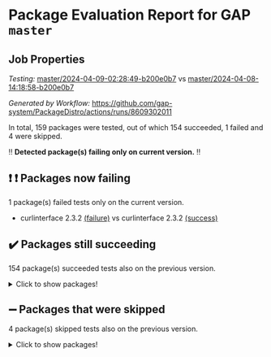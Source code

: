 # Package Evaluation Report for GAP `master`

## Job Properties

*Testing:* [master/2024-04-09-02:28:49-b200e0b7](https://github.com/gap-system/PackageDistro/blob/data/reports/master/2024-04-09-02:28:49-b200e0b7) vs [master/2024-04-08-14:18:58-b200e0b7](https://github.com/gap-system/PackageDistro/blob/data/reports/master/2024-04-08-14:18:58-b200e0b7)

*Generated by Workflow:* https://github.com/gap-system/PackageDistro/actions/runs/8609302011

In total, 159 packages were tested, out of which 154 succeeded, 1 failed and 4 were skipped.

:bangbang: **Detected package(s) failing only on current version.** :bangbang:

## :exclamation: :exclamation: Packages now failing

1 package(s) failed tests only on the current version.
- curlinterface 2.3.2 [(failure)](https://github.com/gap-system/PackageDistro/actions/runs/8609302011/job/23593231420) vs curlinterface 2.3.2 [(success)](https://github.com/gap-system/PackageDistro/actions/runs/8601319698/job/23568784972)

## :heavy_check_mark: Packages still succeeding

154 package(s) succeeded tests also on the previous version.
<details><summary>Click to show packages!</summary>

- 4ti2interface 2023.02-04 [(success)](https://github.com/gap-system/PackageDistro/actions/runs/8609302011/job/23593223986)
- ace 5.6.2 [(success)](https://github.com/gap-system/PackageDistro/actions/runs/8609302011/job/23593225994)
- aclib 1.3.2 [(success)](https://github.com/gap-system/PackageDistro/actions/runs/8609302011/job/23593226495)
- agt 0.3.1 [(success)](https://github.com/gap-system/PackageDistro/actions/runs/8609302011/job/23593226978)
- alnuth 3.2.1 [(success)](https://github.com/gap-system/PackageDistro/actions/runs/8609302011/job/23593227236)
- anupq 3.3.0 [(success)](https://github.com/gap-system/PackageDistro/actions/runs/8609302011/job/23593228187)
- atlasrep 2.1.8 [(success)](https://github.com/gap-system/PackageDistro/actions/runs/8609302011/job/23593228977)
- autodoc 2023.06.19 [(success)](https://github.com/gap-system/PackageDistro/actions/runs/8609302011/job/23593229136)
- automata 1.15 [(success)](https://github.com/gap-system/PackageDistro/actions/runs/8609302011/job/23593229280)
- automgrp 1.3.2 [(success)](https://github.com/gap-system/PackageDistro/actions/runs/8609302011/job/23593229396)
- autpgrp 1.11 [(success)](https://github.com/gap-system/PackageDistro/actions/runs/8609302011/job/23593229508)
- cap 2024.04-01 [(success)](https://github.com/gap-system/PackageDistro/actions/runs/8609302011/job/23593229656)
- caratinterface 2.3.6 [(success)](https://github.com/gap-system/PackageDistro/actions/runs/8609302011/job/23593229784)
- cddinterface 2022.11.01 [(success)](https://github.com/gap-system/PackageDistro/actions/runs/8609302011/job/23593229906)
- circle 1.6.6 [(success)](https://github.com/gap-system/PackageDistro/actions/runs/8609302011/job/23593230040)
- classicpres 1.22 [(success)](https://github.com/gap-system/PackageDistro/actions/runs/8609302011/job/23593230150)
- cohomolo 1.6.11 [(success)](https://github.com/gap-system/PackageDistro/actions/runs/8609302011/job/23593230265)
- congruence 1.2.6 [(success)](https://github.com/gap-system/PackageDistro/actions/runs/8609302011/job/23593230367)
- corelg 1.56 [(success)](https://github.com/gap-system/PackageDistro/actions/runs/8609302011/job/23593230487)
- crime 1.6 [(success)](https://github.com/gap-system/PackageDistro/actions/runs/8609302011/job/23593230614)
- crisp 1.4.6 [(success)](https://github.com/gap-system/PackageDistro/actions/runs/8609302011/job/23593230728)
- crypting 0.10.4 [(success)](https://github.com/gap-system/PackageDistro/actions/runs/8609302011/job/23593230832)
- cryst 4.1.27 [(success)](https://github.com/gap-system/PackageDistro/actions/runs/8609302011/job/23593230931)
- crystcat 1.1.10 [(success)](https://github.com/gap-system/PackageDistro/actions/runs/8609302011/job/23593231064)
- ctbllib 1.3.9 [(success)](https://github.com/gap-system/PackageDistro/actions/runs/8609302011/job/23593231167)
- cubefree 1.19 [(success)](https://github.com/gap-system/PackageDistro/actions/runs/8609302011/job/23593231296)
- cvec 2.8.1 [(success)](https://github.com/gap-system/PackageDistro/actions/runs/8609302011/job/23593231551)
- datastructures 0.3.0 [(success)](https://github.com/gap-system/PackageDistro/actions/runs/8609302011/job/23593231706)
- deepthought 1.0.6 [(success)](https://github.com/gap-system/PackageDistro/actions/runs/8609302011/job/23593231827)
- design 1.8 [(success)](https://github.com/gap-system/PackageDistro/actions/runs/8609302011/job/23593231956)
- difsets 2.3.1 [(success)](https://github.com/gap-system/PackageDistro/actions/runs/8609302011/job/23593232081)
- digraphs 1.7.1 [(success)](https://github.com/gap-system/PackageDistro/actions/runs/8609302011/job/23593232214)
- edim 1.3.8 [(success)](https://github.com/gap-system/PackageDistro/actions/runs/8609302011/job/23593232363)
- example 4.3.4 [(success)](https://github.com/gap-system/PackageDistro/actions/runs/8609302011/job/23593232529)
- examplesforhomalg 2023.10-01 [(success)](https://github.com/gap-system/PackageDistro/actions/runs/8609302011/job/23593232667)
- factint 1.6.3 [(success)](https://github.com/gap-system/PackageDistro/actions/runs/8609302011/job/23593232811)
- ferret 1.0.10 [(success)](https://github.com/gap-system/PackageDistro/actions/runs/8609302011/job/23593232989)
- fga 1.5.0 [(success)](https://github.com/gap-system/PackageDistro/actions/runs/8609302011/job/23593233155)
- fining 1.5.6 [(success)](https://github.com/gap-system/PackageDistro/actions/runs/8609302011/job/23593233336)
- float 1.0.4 [(success)](https://github.com/gap-system/PackageDistro/actions/runs/8609302011/job/23593233519)
- format 1.4.4 [(success)](https://github.com/gap-system/PackageDistro/actions/runs/8609302011/job/23593233676)
- forms 1.2.11 [(success)](https://github.com/gap-system/PackageDistro/actions/runs/8609302011/job/23593233860)
- fplsa 1.2.6 [(success)](https://github.com/gap-system/PackageDistro/actions/runs/8609302011/job/23593234027)
- fr 2.4.13 [(success)](https://github.com/gap-system/PackageDistro/actions/runs/8609302011/job/23593234172)
- francy 2.0.3 [(success)](https://github.com/gap-system/PackageDistro/actions/runs/8609302011/job/23593234328)
- fwtree 1.3 [(success)](https://github.com/gap-system/PackageDistro/actions/runs/8609302011/job/23593234492)
- gapdoc 1.6.7 [(success)](https://github.com/gap-system/PackageDistro/actions/runs/8609302011/job/23593234655)
- gauss 2023.02-04 [(success)](https://github.com/gap-system/PackageDistro/actions/runs/8609302011/job/23593234821)
- gaussforhomalg 2023.11-01 [(success)](https://github.com/gap-system/PackageDistro/actions/runs/8609302011/job/23593234991)
- gbnp 1.0.5 [(success)](https://github.com/gap-system/PackageDistro/actions/runs/8609302011/job/23593235163)
- generalizedmorphismsforcap 2024.04-01 [(success)](https://github.com/gap-system/PackageDistro/actions/runs/8609302011/job/23593235368)
- genss 1.6.8 [(success)](https://github.com/gap-system/PackageDistro/actions/runs/8609302011/job/23593235557)
- gradedmodules 2024.01-01 [(success)](https://github.com/gap-system/PackageDistro/actions/runs/8609302011/job/23593235724)
- gradedringforhomalg 2023.08-01 [(success)](https://github.com/gap-system/PackageDistro/actions/runs/8609302011/job/23593235871)
- grape 4.9.0 [(success)](https://github.com/gap-system/PackageDistro/actions/runs/8609302011/job/23593236044)
- groupoids 1.74 [(success)](https://github.com/gap-system/PackageDistro/actions/runs/8609302011/job/23593236226)
- grpconst 2.6.5 [(success)](https://github.com/gap-system/PackageDistro/actions/runs/8609302011/job/23593236384)
- guarana 0.96.3 [(success)](https://github.com/gap-system/PackageDistro/actions/runs/8609302011/job/23593236537)
- guava 3.19 [(success)](https://github.com/gap-system/PackageDistro/actions/runs/8609302011/job/23593236734)
- hap 1.62 [(success)](https://github.com/gap-system/PackageDistro/actions/runs/8609302011/job/23593236900)
- hapcryst 0.1.15 [(success)](https://github.com/gap-system/PackageDistro/actions/runs/8609302011/job/23593237071)
- hecke 1.5.3 [(success)](https://github.com/gap-system/PackageDistro/actions/runs/8609302011/job/23593237232)
- help 4.0 [(success)](https://github.com/gap-system/PackageDistro/actions/runs/8609302011/job/23593237414)
- homalg 2024.01-01 [(success)](https://github.com/gap-system/PackageDistro/actions/runs/8609302011/job/23593237574)
- homalgtocas 2023.11-01 [(success)](https://github.com/gap-system/PackageDistro/actions/runs/8609302011/job/23593237705)
- idrel 2.46 [(success)](https://github.com/gap-system/PackageDistro/actions/runs/8609302011/job/23593237885)
- images 1.3.2 [(success)](https://github.com/gap-system/PackageDistro/actions/runs/8609302011/job/23593238102)
- intpic 0.3.0 [(success)](https://github.com/gap-system/PackageDistro/actions/runs/8609302011/job/23593238278)
- io 4.8.2 [(success)](https://github.com/gap-system/PackageDistro/actions/runs/8609302011/job/23593238435)
- io_forhomalg 2023.02-04 [(success)](https://github.com/gap-system/PackageDistro/actions/runs/8609302011/job/23593238614)
- irredsol 1.4.4 [(success)](https://github.com/gap-system/PackageDistro/actions/runs/8609302011/job/23593238772)
- json 2.2.0 [(success)](https://github.com/gap-system/PackageDistro/actions/runs/8609302011/job/23593238934)
- jupyterkernel 1.5.0 [(success)](https://github.com/gap-system/PackageDistro/actions/runs/8609302011/job/23593239092)
- jupyterviz 1.5.6 [(success)](https://github.com/gap-system/PackageDistro/actions/runs/8609302011/job/23593239225)
- kan 1.37 [(success)](https://github.com/gap-system/PackageDistro/actions/runs/8609302011/job/23593239369)
- kbmag 1.5.11 [(success)](https://github.com/gap-system/PackageDistro/actions/runs/8609302011/job/23593239498)
- laguna 3.9.6 [(success)](https://github.com/gap-system/PackageDistro/actions/runs/8609302011/job/23593239641)
- liealgdb 2.2.1 [(success)](https://github.com/gap-system/PackageDistro/actions/runs/8609302011/job/23593239825)
- liepring 2.8 [(success)](https://github.com/gap-system/PackageDistro/actions/runs/8609302011/job/23593239997)
- liering 2.4.2 [(success)](https://github.com/gap-system/PackageDistro/actions/runs/8609302011/job/23593240141)
- linearalgebraforcap 2024.04-02 [(success)](https://github.com/gap-system/PackageDistro/actions/runs/8609302011/job/23593240283)
- lins 0.9 [(success)](https://github.com/gap-system/PackageDistro/actions/runs/8609302011/job/23593240448)
- localizeringforhomalg 2023.10-01 [(success)](https://github.com/gap-system/PackageDistro/actions/runs/8609302011/job/23593240612)
- loops 3.4.3 [(success)](https://github.com/gap-system/PackageDistro/actions/runs/8609302011/job/23593240768)
- lpres 1.0.3 [(success)](https://github.com/gap-system/PackageDistro/actions/runs/8609302011/job/23593240894)
- majoranaalgebras 1.5.1 [(success)](https://github.com/gap-system/PackageDistro/actions/runs/8609302011/job/23593241024)
- mapclass 1.4.6 [(success)](https://github.com/gap-system/PackageDistro/actions/runs/8609302011/job/23593241160)
- matgrp 0.70 [(success)](https://github.com/gap-system/PackageDistro/actions/runs/8609302011/job/23593241309)
- matricesforhomalg 2024.02-01 [(success)](https://github.com/gap-system/PackageDistro/actions/runs/8609302011/job/23593241446)
- modisom 2.5.4 [(success)](https://github.com/gap-system/PackageDistro/actions/runs/8609302011/job/23593241572)
- modulepresentationsforcap 2024.04-01 [(success)](https://github.com/gap-system/PackageDistro/actions/runs/8609302011/job/23593241699)
- modules 2024.01-01 [(success)](https://github.com/gap-system/PackageDistro/actions/runs/8609302011/job/23593241822)
- monoidalcategories 2024.04-01 [(success)](https://github.com/gap-system/PackageDistro/actions/runs/8609302011/job/23593241914)
- nconvex 2022.09-01 [(success)](https://github.com/gap-system/PackageDistro/actions/runs/8609302011/job/23593242019)
- nilmat 1.4.2 [(success)](https://github.com/gap-system/PackageDistro/actions/runs/8609302011/job/23593242125)
- nock 1.5 [(success)](https://github.com/gap-system/PackageDistro/actions/runs/8609302011/job/23593242218)
- normalizinterface 1.3.6 [(success)](https://github.com/gap-system/PackageDistro/actions/runs/8609302011/job/23593242328)
- nq 2.5.11 [(success)](https://github.com/gap-system/PackageDistro/actions/runs/8609302011/job/23593242425)
- numericalsgps 1.3.1 [(success)](https://github.com/gap-system/PackageDistro/actions/runs/8609302011/job/23593242543)
- openmath 11.5.3 [(success)](https://github.com/gap-system/PackageDistro/actions/runs/8609302011/job/23593242662)
- orb 4.9.0 [(success)](https://github.com/gap-system/PackageDistro/actions/runs/8609302011/job/23593242781)
- packagemanager 1.4.3 [(success)](https://github.com/gap-system/PackageDistro/actions/runs/8609302011/job/23593242888)
- patternclass 2.4.3 [(success)](https://github.com/gap-system/PackageDistro/actions/runs/8609302011/job/23593243048)
- permut 2.0.5 [(success)](https://github.com/gap-system/PackageDistro/actions/runs/8609302011/job/23593243169)
- polenta 1.3.10 [(success)](https://github.com/gap-system/PackageDistro/actions/runs/8609302011/job/23593243296)
- polymaking 0.8.7 [(success)](https://github.com/gap-system/PackageDistro/actions/runs/8609302011/job/23593243429)
- primgrp 3.4.4 [(success)](https://github.com/gap-system/PackageDistro/actions/runs/8609302011/job/23593243594)
- profiling 2.5.4 [(success)](https://github.com/gap-system/PackageDistro/actions/runs/8609302011/job/23593243707)
- qdistrnd 0.9.4 [(success)](https://github.com/gap-system/PackageDistro/actions/runs/8609302011/job/23593243821)
- qpa 1.35 [(success)](https://github.com/gap-system/PackageDistro/actions/runs/8609302011/job/23593243936)
- quagroup 1.8.4 [(success)](https://github.com/gap-system/PackageDistro/actions/runs/8609302011/job/23593244059)
- radiroot 2.9 [(success)](https://github.com/gap-system/PackageDistro/actions/runs/8609302011/job/23593244166)
- rcwa 4.7.1 [(success)](https://github.com/gap-system/PackageDistro/actions/runs/8609302011/job/23593244282)
- rds 1.8 [(success)](https://github.com/gap-system/PackageDistro/actions/runs/8609302011/job/23593244413)
- recog 1.4.2 [(success)](https://github.com/gap-system/PackageDistro/actions/runs/8609302011/job/23593244526)
- repndecomp 1.3.0 [(success)](https://github.com/gap-system/PackageDistro/actions/runs/8609302011/job/23593244666)
- repsn 3.1.2 [(success)](https://github.com/gap-system/PackageDistro/actions/runs/8609302011/job/23593244775)
- resclasses 4.7.3 [(success)](https://github.com/gap-system/PackageDistro/actions/runs/8609302011/job/23593244896)
- ringsforhomalg 2023.11-02 [(success)](https://github.com/gap-system/PackageDistro/actions/runs/8609302011/job/23593245013)
- sco 2023.08-01 [(success)](https://github.com/gap-system/PackageDistro/actions/runs/8609302011/job/23593245118)
- scscp 2.4.2 [(success)](https://github.com/gap-system/PackageDistro/actions/runs/8609302011/job/23593245233)
- semigroups 5.3.7 [(success)](https://github.com/gap-system/PackageDistro/actions/runs/8609302011/job/23593245337)
- sglppow 2.4 [(success)](https://github.com/gap-system/PackageDistro/actions/runs/8609302011/job/23593245437)
- sgpviz 0.999.5 [(success)](https://github.com/gap-system/PackageDistro/actions/runs/8609302011/job/23593245552)
- simpcomp 2.1.14 [(success)](https://github.com/gap-system/PackageDistro/actions/runs/8609302011/job/23593245661)
- singular 2023.02.09 [(success)](https://github.com/gap-system/PackageDistro/actions/runs/8609302011/job/23593245783)
- sl2reps 1.1 [(success)](https://github.com/gap-system/PackageDistro/actions/runs/8609302011/job/23593245921)
- sla 1.5.3 [(success)](https://github.com/gap-system/PackageDistro/actions/runs/8609302011/job/23593246048)
- smallgrp 1.5.3 [(success)](https://github.com/gap-system/PackageDistro/actions/runs/8609302011/job/23593246166)
- smallsemi 0.6.13 [(success)](https://github.com/gap-system/PackageDistro/actions/runs/8609302011/job/23593246304)
- sonata 2.9.6 [(success)](https://github.com/gap-system/PackageDistro/actions/runs/8609302011/job/23593246434)
- sophus 1.27 [(success)](https://github.com/gap-system/PackageDistro/actions/runs/8609302011/job/23593246553)
- sotgrps 1.2 [(success)](https://github.com/gap-system/PackageDistro/actions/runs/8609302011/job/23593246671)
- spinsym 1.5.2 [(success)](https://github.com/gap-system/PackageDistro/actions/runs/8609302011/job/23593246795)
- standardff 1.0 [(success)](https://github.com/gap-system/PackageDistro/actions/runs/8609302011/job/23593247019)
- symbcompcc 1.3.2 [(success)](https://github.com/gap-system/PackageDistro/actions/runs/8609302011/job/23593247160)
- thelma 1.3 [(success)](https://github.com/gap-system/PackageDistro/actions/runs/8609302011/job/23593247579)
- tomlib 1.2.11 [(success)](https://github.com/gap-system/PackageDistro/actions/runs/8609302011/job/23593247735)
- toolsforhomalg 2023.11-01 [(success)](https://github.com/gap-system/PackageDistro/actions/runs/8609302011/job/23593247895)
- toric 1.9.5 [(success)](https://github.com/gap-system/PackageDistro/actions/runs/8609302011/job/23593248059)
- toricvarieties 2022.07.13 [(success)](https://github.com/gap-system/PackageDistro/actions/runs/8609302011/job/23593248202)
- transgrp 3.6.5 [(success)](https://github.com/gap-system/PackageDistro/actions/runs/8609302011/job/23593248347)
- typeset 1.2.2 [(success)](https://github.com/gap-system/PackageDistro/actions/runs/8609302011/job/23593248492)
- ugaly 4.1.3 [(success)](https://github.com/gap-system/PackageDistro/actions/runs/8609302011/job/23593248646)
- unipot 1.5 [(success)](https://github.com/gap-system/PackageDistro/actions/runs/8609302011/job/23593248810)
- unitlib 4.2.0 [(success)](https://github.com/gap-system/PackageDistro/actions/runs/8609302011/job/23593248971)
- utils 0.85 [(success)](https://github.com/gap-system/PackageDistro/actions/runs/8609302011/job/23593249132)
- uuid 0.7 [(success)](https://github.com/gap-system/PackageDistro/actions/runs/8609302011/job/23593249287)
- walrus 0.9991 [(success)](https://github.com/gap-system/PackageDistro/actions/runs/8609302011/job/23593249432)
- wedderga 4.10.5 [(success)](https://github.com/gap-system/PackageDistro/actions/runs/8609302011/job/23593249609)
- xmod 2.92 [(success)](https://github.com/gap-system/PackageDistro/actions/runs/8609302011/job/23593249745)
- xmodalg 1.23 [(success)](https://github.com/gap-system/PackageDistro/actions/runs/8609302011/job/23593249914)
- yangbaxter 0.10.3 [(success)](https://github.com/gap-system/PackageDistro/actions/runs/8609302011/job/23593250065)
- zeromqinterface 0.14 [(success)](https://github.com/gap-system/PackageDistro/actions/runs/8609302011/job/23593250201)
</details>

## :heavy_minus_sign: Packages that were skipped

4 package(s) skipped tests also on the previous version.
<details><summary>Click to show packages!</summary>

- browse 1.8.21 [(skipped)](https://github.com/gap-system/PackageDistro/actions/runs/8609302011/job/23593012315)
- itc 1.5.1 [(skipped)](https://github.com/gap-system/PackageDistro/actions/runs/8609302011/job/23593012315)
- polycyclic 2.16 [(skipped)](https://github.com/gap-system/PackageDistro/actions/runs/8609302011/job/23593012315)
- xgap 4.32 [(skipped)](https://github.com/gap-system/PackageDistro/actions/runs/8609302011/job/23593012315)
</details>

